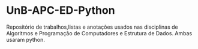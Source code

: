 # UnB-APC-ED-Python
Repositório de trabalhos,listas e anotações usados nas disciplinas de Algoritmos e Programação de Computadores e Estrutura de Dados. Ambas usaram python.
